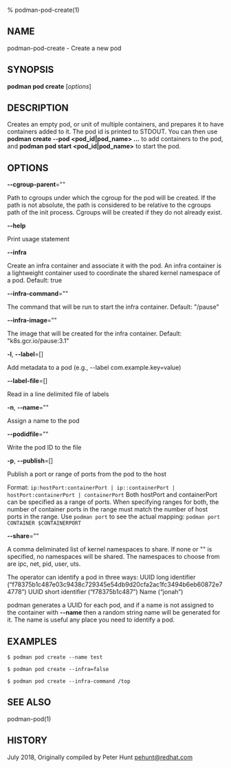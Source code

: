 % podman-pod-create(1)

## NAME
podman\-pod\-create - Create a new pod

## SYNOPSIS
**podman pod create** [*options*]

## DESCRIPTION

Creates an empty pod, or unit of multiple containers, and prepares it to have
containers added to it. The pod id is printed to STDOUT. You can then use
**podman create --pod <pod_id|pod_name> ...** to add containers to the pod, and
**podman pod start <pod_id|pod_name>** to start the pod.

## OPTIONS

**--cgroup-parent**=""

Path to cgroups under which the cgroup for the pod will be created. If the path is not absolute, the path is considered to be relative to the cgroups path of the init process. Cgroups will be created if they do not already exist.

**--help**

Print usage statement

**--infra**

Create an infra container and associate it with the pod. An infra container is a lightweight container used to coordinate the shared kernel namespace of a pod. Default: true

**--infra-command**=""

The command that will be run to start the infra container. Default: "/pause"

**--infra-image**=""

The image that will be created for the infra container. Default: "k8s.gcr.io/pause:3.1"

**-l**, **--label**=[]

Add metadata to a pod (e.g., --label com.example.key=value)

**--label-file**=[]

Read in a line delimited file of labels

**-n**, **--name**=""

Assign a name to the pod

**--podidfile**=""

Write the pod ID to the file

**-p**, **--publish**=[]

Publish a port or range of ports from the pod to the host

Format: `ip:hostPort:containerPort | ip::containerPort | hostPort:containerPort | containerPort`
Both hostPort and containerPort can be specified as a range of ports.
When specifying ranges for both, the number of container ports in the range must match the number of host ports in the range.
Use `podman port` to see the actual mapping: `podman port CONTAINER $CONTAINERPORT`

**--share**=""

A comma deliminated list of kernel namespaces to share. If none or "" is specified, no namespaces will be shared. The namespaces to choose from are ipc, net, pid, user, uts.

The operator can identify a pod in three ways:
UUID long identifier (“f78375b1c487e03c9438c729345e54db9d20cfa2ac1fc3494b6eb60872e74778”)
UUID short identifier (“f78375b1c487”)
Name (“jonah”)

podman generates a UUID for each pod, and if a name is not assigned
to the container with **--name** then a random string name will be generated
for it. The name is useful any place you need to identify a pod.

## EXAMPLES

```
$ podman pod create --name test

$ podman pod create --infra=false

$ podman pod create --infra-command /top
```

## SEE ALSO
podman-pod(1)

## HISTORY
July 2018, Originally compiled by Peter Hunt <pehunt@redhat.com>
